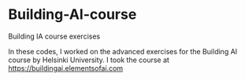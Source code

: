 # Building-AI-course
Building IA course exercises

In these codes, I worked on the advanced exercises for the Building AI course by Helsinki University. I took the course at https://buildingai.elementsofai.com
